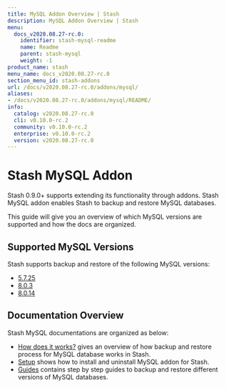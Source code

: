 ```yaml
---
title: MySQL Addon Overview | Stash
description: MySQL Addon Overview | Stash
menu:
  docs_v2020.08.27-rc.0:
    identifier: stash-mysql-readme
    name: Readme
    parent: stash-mysql
    weight: -1
product_name: stash
menu_name: docs_v2020.08.27-rc.0
section_menu_id: stash-addons
url: /docs/v2020.08.27-rc.0/addons/mysql/
aliases:
- /docs/v2020.08.27-rc.0/addons/mysql/README/
info:
  catalog: v2020.08.27-rc.0
  cli: v0.10.0-rc.2
  community: v0.10.0-rc.2
  enterprise: v0.10.0-rc.2
  version: v2020.08.27-rc.0
---
```


# Stash MySQL Addon

Stash 0.9.0+ supports extending its functionality through addons. Stash MySQL addon enables Stash to backup and restore MySQL databases.

This guide will give you an overview of which MySQL versions are supported and how the docs are organized.

## Supported MySQL Versions

Stash supports backup and restore of the following MySQL versions:

- [5.7.25](/docs/v2020.08.27-rc.0/addons/mysql/guides/5.7.25/mysql)
- [8.0.3](/docs/v2020.08.27-rc.0/addons/mysql/guides/8.0.3/mysql)
- [8.0.14](/docs/v2020.08.27-rc.0/addons/mysql/guides/8.0.14/mysql)

## Documentation Overview

Stash MySQL documentations are organized as below:

- [How does it works?](/docs/v2020.08.27-rc.0/addons/mysql/overview) gives an overview of how backup and restore process for MySQL database works in Stash.
- [Setup](/docs/v2020.08.27-rc.0/addons/mysql/setup/install) shows how to install and uninstall MySQL addon for Stash.
- [Guides](/docs/v2020.08.27-rc.0/addons/mysql/guides/8.0.14/mysql) contains step by step guides to backup and restore different versions of MySQL databases.
